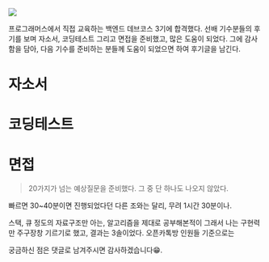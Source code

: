 
![](https://velog.velcdn.com/images/balparang/post/fefe50ce-8154-4abd-b86f-a30e9f8ae269/image.jpg)



프로그래머스에서 직접 교육하는 백엔드 데브코스 3기에 합격했다. 선배 기수분들의 후기를 보며 자소서, 코딩테스트 그리고 면접을 준비했고, 많은 도움이 되었다. 그에 감사함을 담아, 다음 기수를 준비하는 분들께 도움이 되었으면 하여 후기글을 남긴다.

# 자소서

# 코딩테스트

# 면접

> 20가지가 넘는 예상질문을 준비했다. 그 중 단 하나도 나오지 않았다.

빠르면 30~40분이면 진행되었다던 다른 조와는 달리, 무려 1시간 30분이나.

스택, 큐 정도의 자료구조만 아는, 알고리즘을 제대로 공부해본적이
그래서 나는 구현력만 주구장창 기르기로 했고, 결과는 3솔이었다. 오픈카톡방 인원들 기준으로는


궁금하신 점은 댓글로 남겨주시면 감사하겠습니다😁.     